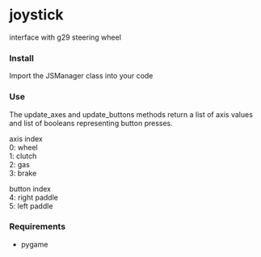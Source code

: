 # joystick
interface with g29 steering wheel

### Install
Import the JSManager class into your code

### Use
The update_axes and update_buttons methods return a list of axis values and list of booleans representing button presses.  

axis index  
0: wheel  
1: clutch  
2: gas  
3: brake  

button index  
4: right paddle  
5: left paddle  

### Requirements
* pygame
